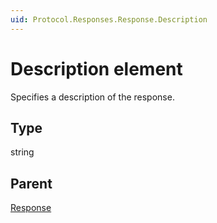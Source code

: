 ```yaml
---
uid: Protocol.Responses.Response.Description
---
```


# Description element

Specifies a description of the response.

## Type

string

## Parent

[Response](xref:Protocol.Responses.Response)
